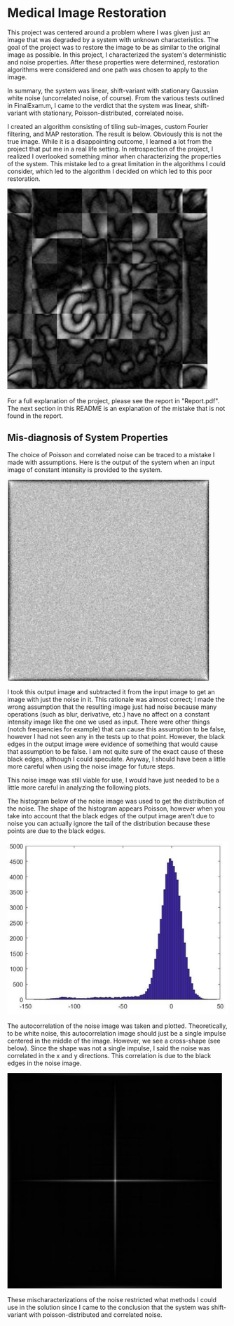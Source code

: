 # Medical Image Restoration

This project was centered around a problem where I was given just an image that was degraded by a system with unknown characteristics. The goal of the project was to restore the image to be as similar to the original image as possible. In this project, I characterized the system's deterministic and noise properties. After these properties were determined, restoration algorithms were considered and one path was chosen to apply to the image. 

In summary, the system was linear, shift-variant with stationary Gaussian white noise (uncorrelated noise, of course). From the various tests outlined in FinalExam.m, I came to the verdict that the system was linear, shift-variant with stationary, Poisson-distributed, correlated noise. 

I created an algorithm consisting of tiling sub-images, custom Fourier filtering, and MAP restoration. The result is below. Obviously this is not the true image. While it is a disappointing outcome, I learned a lot from the project that put me in a real life setting. In retrospection of the project, I realized I overlooked something minor when characterizing the properties of the system. This mistake led to a great limitation in the algorithms I could consider, which led to the algorithm I decided on which led to this poor restoration.

![Restored Image](./Visuals/RestoredImage.png)

For a full explanation of the project, please see the report in "Report.pdf". The next section in this README is an explanation of the mistake that is not found in the report. 

## Mis-diagnosis of System Properties

The choice of Poisson and correlated noise can be traced to a mistake I made with assumptions. Here is the output of the system when an input image of constant intensity is provided to the system. 

![Output when input is constant intensity](./Visuals/Output_ConstantInensityInput.png)

I took this output image and subtracted it from the input image to get an image with just the noise in it. This rationale was almost correct; I made the wrong assumption that the resulting image just had noise because many operations (such as blur, derivative, etc.) have no affect on a constant intensity image like the one we used as input. There were other things (notch frequencies for example) that can cause this assumption to be false, however I had not seen any in the tests up to that point. However, the black edges in the output image were evidence of something that would cause that assumption to be false. I am not quite sure of the exact cause of these black edges, although I could speculate. Anyway, I should have been a little more careful when using the noise image for future steps. 

This noise image was still viable for use, I would have just needed to be a little more careful in analyzing the following plots. 

The histogram below of the noise image was used to get the distribution of the noise. The shape of the histogram appears Poisson, however when you take into account that the black edges of the output image aren't due to noise you can actually ignore the tail of the distribution because these points are due to the black edges. 

![Histogram of Noise Image Pixel Values](./Visuals/Histogram.png)

The autocorrelation of the noise image was taken and plotted. Theoretically, to be white noise, this autocorrelation image should just be a single impulse centered in the middle of the image. However, we see a cross-shape (see below). Since the shape was not a single impulse, I said the noise was correlated in the x and y directions. This correlation is due to the black edges in the noise image. 

![Autocorrelation of the Noise Image](./Visuals/Autocorrelation.png)

These mischaracterizations of the noise restricted what methods I could use in the solution since I came to the conclusion that the system was shift-variant with poisson-distributed and correlated noise. 